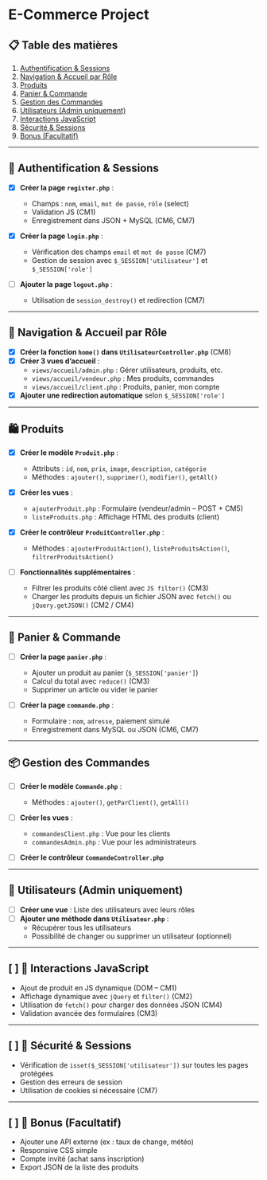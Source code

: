 # E-Commerce Project

## 📋 Table des matières
1. [Authentification & Sessions](#authentification--sessions)
2. [Navigation & Accueil par Rôle](#navigation--accueil-par-rôle)
3. [Produits](#produits)
4. [Panier & Commande](#panier--commande)
5. [Gestion des Commandes](#gestion-des-commandes)
6. [Utilisateurs (Admin uniquement)](#utilisateurs-admin-uniquement)
7. [Interactions JavaScript](#interactions-javascript)
8. [Sécurité & Sessions](#sécurité--sessions)
9. [Bonus (Facultatif)](#bonus-facultatif)

---

## 🔐 Authentification & Sessions

- [x] **Créer la page `register.php`** : 
    - Champs : `nom`, `email`, `mot de passe`, `rôle` (select)
    - Validation JS (CM1)
    - Enregistrement dans JSON + MySQL (CM6, CM7)


- [x] **Créer la page `login.php`** :
  - Vérification des champs `email` et `mot de passe` (CM7)
  - Gestion de session avec `$_SESSION['utilisateur']` et `$_SESSION['role']`

-  [ ] **Ajouter la page `logout.php`** :
  - Utilisation de `session_destroy()` et redirection (CM7)

---

## 🎨 Navigation & Accueil par Rôle
-  [X] **Créer la fonction `home()` dans `UtilisateurController.php`** (CM8)
-  [X] **Créer 3 vues d’accueil** :
  - `views/accueil/admin.php` : Gérer utilisateurs, produits, etc.
  - `views/accueil/vendeur.php` : Mes produits, commandes
  - `views/accueil/client.php` : Produits, panier, mon compte
-  [X] **Ajouter une redirection automatique** selon `$_SESSION['role']`

---

## 🛍️ Produits
-  [X] **Créer le modèle `Produit.php`** :
  - Attributs : `id`, `nom`, `prix`, `image`, `description`, `catégorie`
  - Méthodes : `ajouter()`, `supprimer()`, `modifier()`, `getAll()`

-  [X] **Créer les vues** :
  - `ajouterProduit.php` : Formulaire (vendeur/admin – POST + CM5)
  - `listeProduits.php` : Affichage HTML des produits (client)

-  [X] **Créer le contrôleur `ProduitController.php`** :
  - Méthodes : `ajouterProduitAction()`, `listeProduitsAction()`, `filtrerProduitsAction()` 

-  [ ] **Fonctionnalités supplémentaires** :
  - Filtrer les produits côté client avec `JS filter()` (CM3)
  - Charger les produits depuis un fichier JSON avec `fetch()` ou `jQuery.getJSON()` (CM2 / CM4)

---

## 🛒 Panier & Commande
-  [ ] **Créer la page `panier.php`** :
  - Ajouter un produit au panier (`$_SESSION['panier']`)
  - Calcul du total avec `reduce()` (CM3)
  - Supprimer un article ou vider le panier

-  [ ] **Créer la page `commande.php`** :
  - Formulaire : `nom`, `adresse`, paiement simulé
  - Enregistrement dans MySQL ou JSON (CM6, CM7)

---

## 📦 Gestion des Commandes
-  [ ] **Créer le modèle `Commande.php`** :
  - Méthodes : `ajouter()`, `getParClient()`, `getAll()`

-  [ ] **Créer les vues** :
  - `commandesClient.php` : Vue pour les clients
  - `commandesAdmin.php` : Vue pour les administrateurs

-  [ ] **Créer le contrôleur `CommandeController.php`**

---

## 👤 Utilisateurs (Admin uniquement)
-  [ ] **Créer une vue** : Liste des utilisateurs avec leurs rôles
-  [ ] **Ajouter une méthode dans `Utilisateur.php`** :
  - Récupérer tous les utilisateurs
  - Possibilité de changer ou supprimer un utilisateur (optionnel)

---

## [ ]  🧠 Interactions JavaScript
- Ajout de produit en JS dynamique (DOM – CM1)
- Affichage dynamique avec `jQuery` et `filter()` (CM2)
- Utilisation de `fetch()` pour charger des données JSON (CM4)
- Validation avancée des formulaires (CM3)

---

##  [ ] 🔐 Sécurité & Sessions
- Vérification de `isset($_SESSION['utilisateur'])` sur toutes les pages protégées
- Gestion des erreurs de session
- Utilisation de cookies si nécessaire (CM7)

---

## [ ]  🌟 Bonus (Facultatif)
- Ajouter une API externe (ex : taux de change, météo)
- Responsive CSS simple
- Compte invité (achat sans inscription)
- Export JSON de la liste des produits


